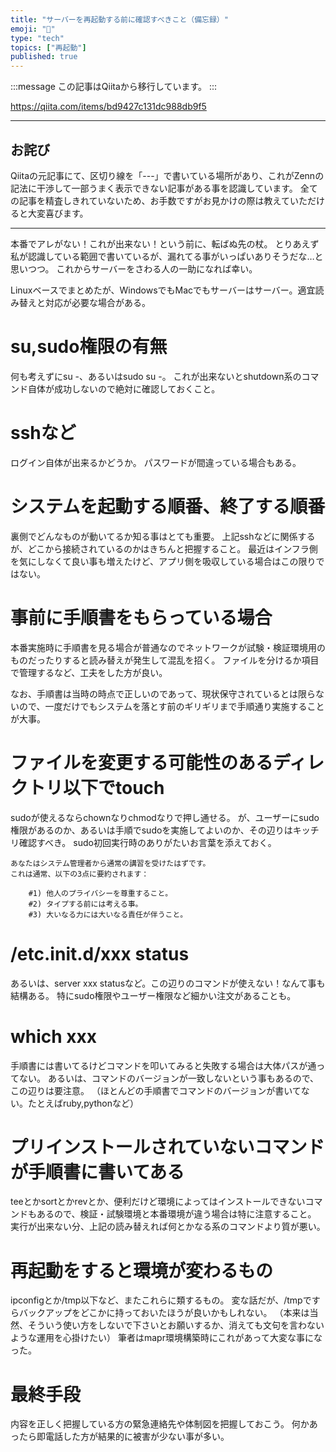 ```yaml
---
title: "サーバーを再起動する前に確認すべきこと（備忘録）"
emoji: "📝"
type: "tech"
topics: ["再起動"]
published: true
---
```


:::message
この記事はQiitaから移行しています。
:::

https://qiita.com/items/bd9427c131dc988db9f5

-----

## お詫び
Qiitaの元記事にて、区切り線を「---」で書いている場所があり、これがZennの記法に干渉して一部うまく表示できない記事がある事を認識しています。
全ての記事を精査しきれていないため、お手数ですがお見かけの際は教えていただけると大変喜びます。

-----

本番でアレがない！これが出来ない！という前に、転ばぬ先の杖。
とりあえず私が認識している範囲で書いているが、漏れてる事がいっぱいありそうだな…と思いつつ。
これからサーバーをさわる人の一助になれば幸い。

Linuxベースでまとめたが、WindowsでもMacでもサーバーはサーバー。適宜読み替えと対応が必要な場合がある。

# su,sudo権限の有無
何も考えずにsu -、あるいはsudo su -。
これが出来ないとshutdown系のコマンド自体が成功しないので絶対に確認しておくこと。

# sshなど
ログイン自体が出来るかどうか。
パスワードが間違っている場合もある。

# システムを起動する順番、終了する順番
裏側でどんなものが動いてるか知る事はとても重要。
上記sshなどに関係するが、どこから接続されているのかはきちんと把握すること。
最近はインフラ側を気にしなくて良い事も増えたけど、アプリ側を吸収している場合はこの限りではない。

# 事前に手順書をもらっている場合
本番実施時に手順書を見る場合が普通なのでネットワークが試験・検証環境用のものだったりすると読み替えが発生して混乱を招く。
ファイルを分けるか項目で管理するなど、工夫をした方が良い。

なお、手順書は当時の時点で正しいのであって、現状保守されているとは限らないので、一度だけでもシステムを落とす前のギリギリまで手順通り実施することが大事。

# ファイルを変更する可能性のあるディレクトリ以下でtouch
sudoが使えるならchownなりchmodなりで押し通せる。
が、ユーザーにsudo権限があるのか、あるいは手順でsudoを実施してよいのか、その辺りはキッチリ確認すべき。
sudo初回実行時のありがたいお言葉を添えておく。

``` sudo
あなたはシステム管理者から通常の講習を受けたはずです。
これは通常、以下の3点に要約されます：

    #1) 他人のプライバシーを尊重すること。
    #2) タイプする前には考える事。
    #3) 大いなる力には大いなる責任が伴うこと。
```

# /etc.init.d/xxx status
あるいは、server xxx statusなど。この辺りのコマンドが使えない！なんて事も結構ある。
特にsudo権限やユーザー権限など細かい注文があることも。

# which xxx
手順書には書いてるけどコマンドを叩いてみると失敗する場合は大体パスが通ってない。
あるいは、コマンドのバージョンが一致しないという事もあるので、この辺りは要注意。
（ほとんどの手順書でコマンドのバージョンが書いてない。たとえばruby,pythonなど）

# プリインストールされていないコマンドが手順書に書いてある
teeとかsortとかrevとか、便利だけど環境によってはインストールできないコマンドもあるので、検証・試験環境と本番環境が違う場合は特に注意すること。
実行が出来ない分、上記の読み替えれば何とかなる系のコマンドより質が悪い。

# 再起動をすると環境が変わるもの
ipconfigとか/tmp以下など、またこれらに類するもの。
変な話だが、/tmpですらバックアップをどこかに持っておいたほうが良いかもしれない。
（本来は当然、そういう使い方をしないで下さいとお願いするか、消えても文句を言わないような運用を心掛けたい）
筆者はmapr環境構築時にこれがあって大変な事になった。

# 最終手段
内容を正しく把握している方の緊急連絡先や体制図を把握しておこう。
何かあったら即電話した方が結果的に被害が少ない事が多い。

